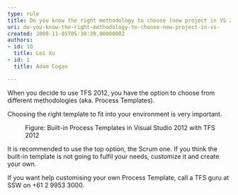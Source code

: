 ```yaml
---
type: rule
title: Do you know the right methodology to choose (new project in VS 2012)?
uri: do-you-know-the-right-methodology-to-choose-new-project-in-vs-
created: 2009-11-05T05:38:39.0000000Z
authors:
- id: 10
  title: Lei Xu
- id: 1
  title: Adam Cogan

---
```




<span class='intro'> <p>When you decide to use TFS 2012, you have the option to choose from different methodologies (aka. Process Templates). </p><p>Choosing the right template to fit into your environment is very important. </p> </span>

<dl class="image"><dt><img class="ms-rteCustom-ImageArea" src="/PublishingImages/VSTS2010ProcessTemplates.jpg" alt="" /></dt><dd>Figure&#58; Built-in Process Templates in Visual Studio 2012 with TFS 2012</dd></dl><p>It is recommended to use the top option, the Scrum one. If you think the built-in template is not going to fulfil your needs, customize it and create your own.</p><p class="greyBox">If you want help customising your own Process Template, call a TFS guru at SSW on +61 2 9953 3000.</p>



